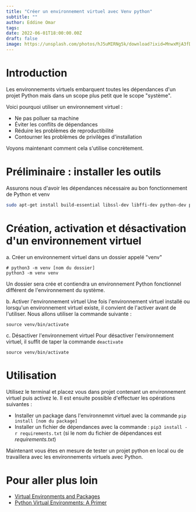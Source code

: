 ```yaml
---
title: "Créer un environnement virtuel avec Venv python"
subtitle: ""
author: Eddine Omar
tags: 
date: 2022-06-01T18:00:00.00Z
draft: false
image: https://unsplash.com/photos/hJ5uMIRNg5k/download?ixid=MnwxMjA3fDB8MXxzZWFyY2h8M3x8dmlydHVhbHxlbnwwfHx8fDE2NTk3MDk1MjM&force=true&w=640
---
```

# Introduction
Les environnements virtuels embarquent toutes les dépendances d'un projet Python mais dans un scope plus petit que le scope "système".

Voici pourquoi utiliser un environnement virtuel :
 * Ne pas polluer sa machine
 * Éviter les conflits de dépendances
 * Réduire les problèmes de reproductibilité
 * Contourner les problèmes de privilèges d'installation

Voyons maintenant comment cela s'utilise concrètement.

# Préliminaire : installer les outils
Assurons nous d'avoir les dépendances nécessaire au bon fonctionnement de Python et venv
```bash
sudo apt-get install build-essential libssl-dev libffi-dev python-dev python3-venv
```

# Création, activation et désactivation d'un environnement virtuel
a. Créer un environnement virtuel dans un dossier appelé "venv"
```
# python3 -m venv [nom du dossier]
python3 -m venv venv
```
Un dossier sera crée et contiendra un environnement Python fonctionnel différent de l'environnement du système.

b. Activer l'environnement virtuel
Une fois l'environnement virtuel installé ou lorsqu'un environnement virtuel existe, il convient de l'activer avant de l'utiliser.
Nous allons utiliser la commande suivante :
```
source venv/bin/activate
```

c. Désactiver l'environnement virtuel
Pour désactiver l'environnement virtuel, il suffit de taper la commande `deactivate`
```
source venv/bin/activate
```

# Utilisation
Utilisez le terminal et placez vous dans projet contenant un environnement virtuel puis activez le.
Il est ensuite possible d'effectuer les opérations suivantes :
 - Installer un package dans l'environnemnt virtuel avec la commande `pip install [nom du package]`
 - Installer un fichier de dépendances avec la commande : `pip3 install -r requirements.txt` (si le nom du fichier de dépendances est *requirements.txt*)
 

Maintenant vous êtes en mesure de tester un projet python en local ou de travaillera avec les environnements virtuels avec Python.

# Pour aller plus loin
 * [Virtual Environments and Packages](https://docs.python.org/3/tutorial/venv.html)
 * [Python Virtual Environments: A Primer](https://realpython.com/python-virtual-environments-a-primer/)
